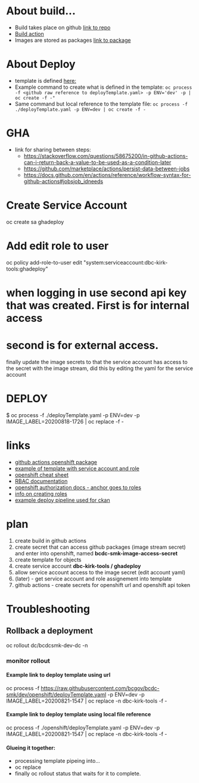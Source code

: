 # About build...

* Build takes place on github [link to repo](https://github.com/bcgov/bcdc-smk)
* [Build action](https://github.com/bcgov/bcdc-smk/blob/master/.github/workflows/build.yaml)
* Images are stored as packages [link to package](https://github.com/bcgov/bcdc-smk/packages/356117)

# About Deploy

* template is defined [here:](https://github.com/bcgov/bcdc-smk/tree/master/openshift/deployTemplate.yaml)
* Example command to create what is defined in the template:
`oc process -f <github raw reference to deployTemplate.yaml> -p ENV='dev' -p | oc create -f -"`
* Same command but local reference to the template file:
`oc process -f ./deployTemplate.yaml -p ENV=dev | oc create -f -`


# GHA 

* link for sharing between steps:
   * https://stackoverflow.com/questions/58675200/in-github-actions-can-i-return-back-a-value-to-be-used-as-a-condition-later
   * https://github.com/marketplace/actions/persist-data-between-jobs
   * https://docs.github.com/en/actions/reference/workflow-syntax-for-github-actions#jobsjob_idneeds


# Create Service Account
oc create sa ghadeploy

# Add edit role to user
oc policy add-role-to-user edit "system:serviceaccount:dbc-kirk-tools:ghadeploy"

# when logging in use second api  key that was created.  First is for internal access
# second is for external access.

finally update the image secrets to that the service account has access to the 
secret with the image stream, did this by editing the yaml for the service
account


# DEPLOY

$ oc process -f ./deployTemplate.yaml -p ENV=dev -p IMAGE_LABEL=20200818-1726 | oc replace -f -

# links
* [github actions openshift package](https://github.com/redhat-developer/openshift-actions)
* [example of template with service account and role](https://github.com/bcgov/repomountie/blob/master/openshift/templates/cicd.yaml)
* [openshift cheat sheet](https://design.jboss.org/redhatdeveloper/marketing/openshift_cheatsheet/cheatsheet/images/openshift_cheat_sheet_r1v1.pdf)
* [RBAC documentation](https://docs.openshift.com/container-platform/3.11/admin_guide/manage_rbac.html#creating-local-role)
* [openshift authorization docs - anchor goes to roles](https://docs.openshift.com/container-platform/3.11/architecture/additional_concepts/authorization.html#roles)
* [info on creating roles](https://docs.openshift.com/container-platform/3.11/admin_guide/manage_rbac.html#viewing-local-roles-and-bindings)
* [example deploy pipeline used for ckan](https://gogs.data.gov.bc.ca/bcdc/deployment/src/branch/master/ocp/.openshift/bcdc-ckan-ext-cicd.yaml)


# plan
1. create build in github actions
1. create secret that can access github packages (image stream secret) and enter into 
   openshift, named **bcdc-smk-image-access-secret**
1. create template for objects 
1. create service account **dbc-kirk-tools / ghadeploy**
1. allow service account access to the image secret (edit account yaml)
1. (later) - get service account and role assignement into template
1. github actions - create secrets for openshift url and openshift api token



# Troubleshooting

## Rollback a deployment
oc rollout <tag of image to be rolled out> dc/bcdcsmk-dev-dc -n <oc namespace>

### monitor rollout

#### Example link to deploy template using url

oc process -f https://raw.githubusercontent.com/bcgov/bcdc-smk/dev/openshift/deployTemplate.yaml  -p ENV=dev -p IMAGE_LABEL=20200821-1547 | oc replace -n dbc-kirk-tools -f -

#### Example link to deploy template using local file reference
oc process -f ./openshift/deployTemplate.yaml -p ENV=dev -p IMAGE_LABEL=20200821-1547 | oc replace -n dbc-kirk-tools -f -


#### Glueing it together:

* processing template pipeing into...
* oc replace
* finally oc rollout status that waits for it to complete.

